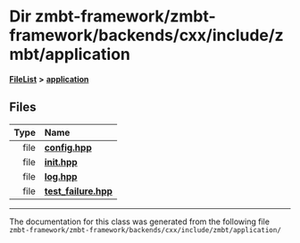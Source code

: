 

# Dir zmbt-framework/zmbt-framework/backends/cxx/include/zmbt/application



[**FileList**](files.md) **>** [**application**](dir_0cc19fbf7340471280b165ed90304d9a.md)












## Files

| Type | Name |
| ---: | :--- |
| file | [**config.hpp**](config_8hpp.md) <br> |
| file | [**init.hpp**](init_8hpp.md) <br> |
| file | [**log.hpp**](log_8hpp.md) <br> |
| file | [**test\_failure.hpp**](test__failure_8hpp.md) <br> |



























































------------------------------
The documentation for this class was generated from the following file `zmbt-framework/zmbt-framework/backends/cxx/include/zmbt/application/`

